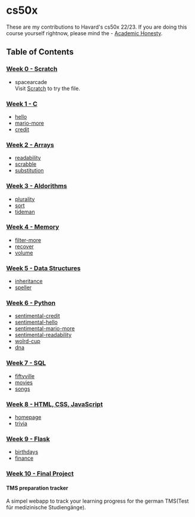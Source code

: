 # cs50x

These are my contributions to Havard's cs50x 22/23. If you are doing this course yourself rightnow, please mind the - [Academic Honesty](https://cs50.harvard.edu/x/2023/honesty/).


## Table of Contents

### [Week 0 - Scratch](https://github.com/Oneiros96/cs50x/tree/main/Week%200%20-%20Scratch)


- spacearcade<br>
Visit [Scratch](https://scratch.mit.edu/) to try the file.


### [Week 1 - C](https://github.com/Oneiros96/cs50x/tree/main/Week%201%20-%20C)

   - [hello](https://github.com/Oneiros96/cs50x/tree/main/Week%201%20-%20C/hello)
   - [mario-more](https://github.com/Oneiros96/cs50x/tree/main/Week%201%20-%20C/mario-more)
   - [credit](https://github.com/Oneiros96/cs50x/tree/main/Week%201%20-%20C/credit)


### [Week 2 - Arrays](https://github.com/Oneiros96/cs50x/tree/main/Week%202%20-%20Arrays)

   - [readability](https://github.com/Oneiros96/cs50x/tree/main/Week%202%20-%20Arrays/readability)
   - [scrabble](https://github.com/Oneiros96/cs50x/tree/main/Week%202%20-%20Arrays/scrabble)
   - [substitution](https://github.com/Oneiros96/cs50x/tree/main/Week%202%20-%20Arrays/substitution)


### [Week 3 - Aldorithms](https://github.com/Oneiros96/cs50x/tree/main/Week%203%20-%20Algorithms)


   - [plurality](https://github.com/Oneiros96/cs50x/tree/main/Week%203%20-%20Algorithms/plurality)
   - [sort](https://github.com/Oneiros96/cs50x/tree/main/Week%203%20-%20Algorithms/sort)
   - [tideman](https://github.com/Oneiros96/cs50x/tree/main/Week%203%20-%20Algorithms/tideman)


### [Week 4 - Memory](https://github.com/Oneiros96/cs50x/tree/main/Week%204%20-%20Memory)


   - [filter-more](https://github.com/Oneiros96/cs50x/tree/main/Week%204%20-%20Memory/filter-more)
   - [recover](https://github.com/Oneiros96/cs50x/tree/main/Week%204%20-%20Memory/recover)
   - [volume](https://github.com/Oneiros96/cs50x/tree/main/Week%204%20-%20Memory/volume)


### [Week 5 - Data Structures](https://github.com/Oneiros96/cs50x/tree/main/Week%205%20-%20Data%20Structures)


   - [inheritance](https://github.com/Oneiros96/cs50x/tree/main/Week%205%20-%20Data%20Structures/inheritance)
   - [speller](https://github.com/Oneiros96/cs50x/tree/main/Week%205%20-%20Data%20Structures/speller)


### [Week 6 - Python](https://github.com/Oneiros96/cs50x/tree/main/Week%206%20-%20Python)


   - [sentimental-credit](https://github.com/Oneiros96/cs50x/tree/main/Week%206%20-%20Python/sentimental-credit)
   - [sentimental-hello](https://github.com/Oneiros96/cs50x/tree/main/Week%206%20-%20Python/sentimental-hello)
   - [sentimental-mario-more](https://github.com/Oneiros96/cs50x/tree/main/Week%206%20-%20Python/sentimental-mario-more)
   - [sentimental-readability](https://github.com/Oneiros96/cs50x/tree/main/Week%206%20-%20Python/sentimental-readability)
   - [wolrd-cup](https://github.com/Oneiros96/cs50x/tree/main/Week%206%20-%20Python/world-cup)
   - [dna](https://github.com/Oneiros96/cs50x/tree/main/Week%206%20-%20Python/dna)


### [Week 7 - SQL](https://github.com/Oneiros96/cs50x/tree/main/Week%207%20-%20Sql)


   - [fiftyville](https://github.com/Oneiros96/cs50x/tree/main/Week%207%20-%20Sql/fiftyville)
   - [movies](https://github.com/Oneiros96/cs50x/tree/main/Week%207%20-%20Sql/movies)
   - [songs](https://github.com/Oneiros96/cs50x/tree/main/Week%207%20-%20Sql/songs)


### [Week 8 - HTML, CSS, JavaScript](https://github.com/Oneiros96/cs50x/tree/main/Week%208%20-%20Html%2C%20CSS%2C%20JavaScript)


   - [homepage](https://github.com/Oneiros96/cs50x/tree/main/Week%208%20-%20Html%2C%20CSS%2C%20JavaScript/homepage)
   - [trivia](https://github.com/Oneiros96/cs50x/tree/main/Week%208%20-%20Html%2C%20CSS%2C%20JavaScript/trivia)


### [Week 9 - Flask](https://github.com/Oneiros96/cs50x/tree/main/Week%209%20-%20Flask/)


   - [birthdays](https://github.com/Oneiros96/cs50x/tree/main/Week%209%20-%20Flask/birthdays)
   - [finance](https://github.com/Oneiros96/cs50x/tree/main/Week%209%20-%20Flask/finance)
    
### [Week 10 - Final Project](https://github.com/Oneiros96/cs50x/tree/main/Week%2010%20-%20Final%20Project/TMS%20-%20preparation%20tracker)
#### TMS preparation tracker
A simpel webapp to track your learning progress for the german TMS(Test für medizinische Studiengänge).
